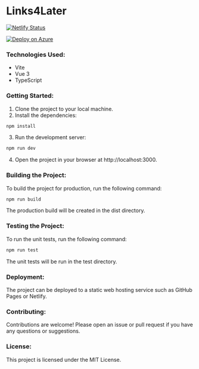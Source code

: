 # Links4Later

[![Netlify Status](https://api.netlify.com/api/v1/badges/7d7b4c25-b2db-4901-adf2-08e2842fc180/deploy-status)](https://app.netlify.com/sites/links4later/deploys)

[![Deploy on Azure](https://github.com/davidalves1/links4later/actions/workflows/deploy-azure.yml/badge.svg)](https://github.com/davidalves1/links4later/actions/workflows/deploy-azure.yml)

### Technologies Used:
- Vite
- Vue 3
- TypeScript

### Getting Started:
1. Clone the project to your local machine.
2. Install the dependencies:
```bash
npm install
```
3. Run the development server:
```bash
npm run dev
```
4. Open the project in your browser at http://localhost:3000.

### Building the Project:

To build the project for production, run the following command:
```bash
npm run build
```
The production build will be created in the dist directory.

### Testing the Project:

To run the unit tests, run the following command:
```bash
npm run test
```
The unit tests will be run in the test directory.

### Deployment:

The project can be deployed to a static web hosting service such as GitHub Pages or Netlify.

### Contributing:

Contributions are welcome! Please open an issue or pull request if you have any questions or suggestions.

### License:

This project is licensed under the MIT License.

